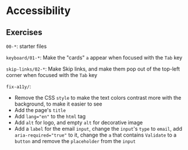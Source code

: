 # Accessibility
## Exercises
``00-*``: starter files

``keyboard/01-*``: Make the "cards" ``a`` appear when focused with the ``Tab`` key

``skip-links/02-*``: Make Skip links, and make them pop out of the top-left corner when focused with the ``Tab`` key

``fix-a11y/``:
- Remove the CSS ``style`` to make the text colors contrast more with the background, to make it easier to see
- Add the page's ``title``
- Add ``lang="en"`` to the ``html`` tag
- Add ``alt`` for logo, and empty ``alt`` for decorative image
- Add a ``label`` for the email ``input``, change the ``input``'s ``type`` to ``email``, add ``aria-required="true"`` to it, change the ``a`` that contains ``Validate`` to a ``button`` and remove the ``placeholder`` from the ``input``
